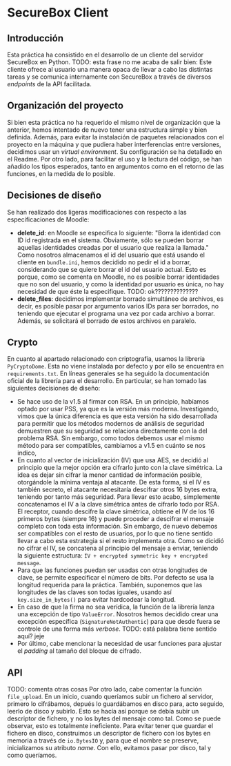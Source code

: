 # SecureBox Client 

## Introducción
Esta práctica ha consistido en el desarrollo de un cliente del servidor SecureBox en Python. TODO: esta frase no me acaba de salir bien: Este cliente ofrece al usuario una manera opaca de llevar a cabo las distintas tareas y se comunica internamente con SecureBox a través de diversos *endpoints* de la API facilitada.

## Organización del proyecto
Si bien esta práctica no ha requerido el mismo nivel de organización que la anterior, hemos intentado de nuevo tener una estructura simple y bien definida. Además, para evitar la instalación de paquetes relacionados con el proyecto en la máquina y que pudiera haber interferencias entre versiones, decidimos usar un *virtual environment*. Su configuración se ha detallado en el Readme. Por otro lado, para facilitar el uso y la lectura del código, se han añadido los tipos esperados, tanto en argumentos como en el retorno de las funciones, en la medida de lo posible.

## Decisiones de diseño
Se han realizado dos ligeras modificaciones con respecto a las especificaciones de Moodle:
- **delete_id**: en Moodle se especifica lo siguiente: "Borra la identidad con ID id registrada en el sistema. Obviamente, sólo se pueden borrar aquellas identidades creadas por el usuario que realiza la llamada." Como nosotros almacenamos el id del usuario que está usando el cliente en `bundle.ini`, hemos decidido no pedir el id a borrar, considerando que se quiere borrar el id del usuario actual. Esto es porque, como se comenta en Moodle, no es posible borrar identidades que no son del usuario, y como la identidad por usuario es única, no hay necesidad de que éste la especifique. TODO: ok??????????????
- **delete_files**: decidimos implementar borrado simultáneo de archivos, es decir, es posible pasar por argumento varios IDs para ser borrados, no teniendo que ejecutar el programa una vez por cada archivo a borrar. Además, se solicitará el borrado de estos archivos en paralelo.

## Crypto
En cuanto al apartado relacionado con criptografía, usamos la librería `PyCryptoDome`. Esta no viene instalada por defecto y por ello se encuentra en `requirements.txt`. En líneas generales se ha seguido la documentación oficial de la librería para el desarrollo. En particular, se han tomado las siguientes decisiones de diseño:
- Se hace uso de la v1.5 al firmar con RSA. En un principio, habíamos optado por usar PSS, ya que es la versión más moderna. Investigando, vimos que la única diferencia es que esta versión ha sido desarrollada para permitir que los métodos modernos de análisis de seguridad demuestren que su seguridad se relaciona directamente con la del problema RSA. Sin embargo, como todos debemos usar el mismo método para ser compatibles, cambiamos a v1.5 en cuánto se nos indico,
- En cuanto al vector de inicialización (IV) que usa AES, se decidió al principio que la mejor opción era cifrarlo junto con la clave simétrica. La idea es dejar sin cifrar la menor cantidad de información posible, otorgándole la mínima ventaja al atacante. De esta forma, si el IV es también secreto, el atacante necesitaría descifrar otros 16 bytes extra, teniendo por tanto más seguridad. Para llevar esto acabo, simplemente concatenamos el IV a la clave simétrica antes de cifrarlo todo por RSA. El receptor, cuando descifre la clave simétrica, obtiene el IV de los 16 primeros bytes (siempre 16) y puede proceder a descifrar el mensaje completo con toda esta información. Sin embargo, de nuevo debemos ser compatibles con el resto de usuarios, por lo que no tiene sentido llevar a cabo esta estrategia si el resto implementa otra. Como se dicidió no cifrar el IV, se concatena al principio del mensaje a enviar, teniendo la siguiente estructura: `IV + encrypted symmetric key + encrypted message`.
- Para que las funciones puedan ser usadas con otras longitudes de clave, se permite especificar el número de bits. Por defecto se usa la longitud requerida para la práctica. También, suponemos que las longitudes de las claves son todas iguales, usando así `key.size_in_bytes()` para evitar hardcodear la longitud.
- En caso de que la firma no sea verídica, la función de la librería lanza una excepción de tipo `ValueError`. Nosotros hemos decidido crear una excepción específica (`SignatureNotAuthentic`) para que desde fuera se controle de una forma más *verbose*. TODO: está palabra tiene sentido aquí? jeje
- Por último, cabe mencionar la necesidad de usar funciones para ajustar el *padding* al tamaño del bloque de cifrado.

## API
TODO: comenta otras cosas
Por otro lado, cabe comentar la función `file_upload`. En un inicio, cuando queríamos subir un fichero al servidor, primero lo cifrábamos, depués lo guardábamos en disco para, acto seguido, leerlo de disco y subirlo. Esto se hacía así porque se debía subir un descriptor de fichero, y no los bytes del mensaje como tal. Como se puede observar, esto es totalmente ineficiente. Para evitar tener que guardar el fichero en disco, construimos un descriptor de fichero con los bytes en memoria a través de `io.BytesIO` y, para que el nombre se preserve, inicializamos su atributo *name*. Con ello, evitamos pasar por disco, tal y como queríamos.